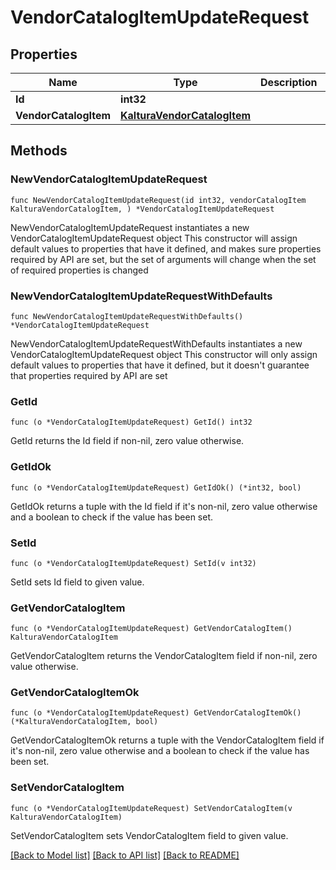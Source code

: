 # VendorCatalogItemUpdateRequest

## Properties

Name | Type | Description | Notes
------------ | ------------- | ------------- | -------------
**Id** | **int32** |  | 
**VendorCatalogItem** | [**KalturaVendorCatalogItem**](KalturaVendorCatalogItem.md) |  | 

## Methods

### NewVendorCatalogItemUpdateRequest

`func NewVendorCatalogItemUpdateRequest(id int32, vendorCatalogItem KalturaVendorCatalogItem, ) *VendorCatalogItemUpdateRequest`

NewVendorCatalogItemUpdateRequest instantiates a new VendorCatalogItemUpdateRequest object
This constructor will assign default values to properties that have it defined,
and makes sure properties required by API are set, but the set of arguments
will change when the set of required properties is changed

### NewVendorCatalogItemUpdateRequestWithDefaults

`func NewVendorCatalogItemUpdateRequestWithDefaults() *VendorCatalogItemUpdateRequest`

NewVendorCatalogItemUpdateRequestWithDefaults instantiates a new VendorCatalogItemUpdateRequest object
This constructor will only assign default values to properties that have it defined,
but it doesn't guarantee that properties required by API are set

### GetId

`func (o *VendorCatalogItemUpdateRequest) GetId() int32`

GetId returns the Id field if non-nil, zero value otherwise.

### GetIdOk

`func (o *VendorCatalogItemUpdateRequest) GetIdOk() (*int32, bool)`

GetIdOk returns a tuple with the Id field if it's non-nil, zero value otherwise
and a boolean to check if the value has been set.

### SetId

`func (o *VendorCatalogItemUpdateRequest) SetId(v int32)`

SetId sets Id field to given value.


### GetVendorCatalogItem

`func (o *VendorCatalogItemUpdateRequest) GetVendorCatalogItem() KalturaVendorCatalogItem`

GetVendorCatalogItem returns the VendorCatalogItem field if non-nil, zero value otherwise.

### GetVendorCatalogItemOk

`func (o *VendorCatalogItemUpdateRequest) GetVendorCatalogItemOk() (*KalturaVendorCatalogItem, bool)`

GetVendorCatalogItemOk returns a tuple with the VendorCatalogItem field if it's non-nil, zero value otherwise
and a boolean to check if the value has been set.

### SetVendorCatalogItem

`func (o *VendorCatalogItemUpdateRequest) SetVendorCatalogItem(v KalturaVendorCatalogItem)`

SetVendorCatalogItem sets VendorCatalogItem field to given value.



[[Back to Model list]](../README.md#documentation-for-models) [[Back to API list]](../README.md#documentation-for-api-endpoints) [[Back to README]](../README.md)


